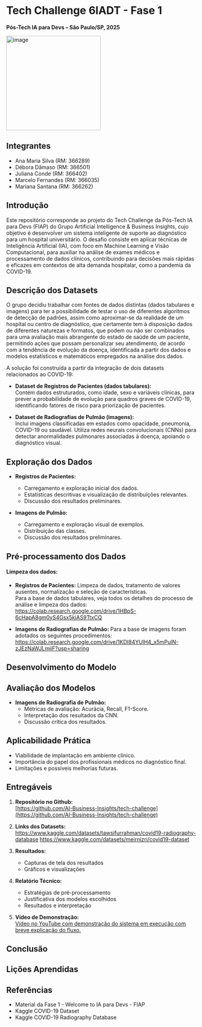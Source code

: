 # Tech Challenge 6IADT - Fase 1

**Pós-Tech IA para Devs – São Paulo/SP, 2025**

<img width="250" height="250" alt="image" src="https://github.com/user-attachments/assets/0c4a8d95-caa5-4346-a438-98651fb208f6" />

## Integrantes

- Ana Maria Silva (RM: 366289)
- Débora Dâmaso (RM: 366501)
- Juliana Conde (RM: 366402)
- Marcelo Fernandes (RM: 366035)
- Mariana Santana (RM: 366262)

## Introdução

Este repositório corresponde ao projeto do Tech Challenge da Pós-Tech IA para Devs (FIAP) do Grupo Artificial Intelligence & Business Insights, cujo objetivo é desenvolver um sistema inteligente de suporte ao diagnóstico para um hospital universitário. O desafio consiste em aplicar técnicas de Inteligência Artificial (IA), com foco em Machine Learning e Visão Computacional, para auxiliar na análise de exames médicos e processamento de dados clínicos, contribuindo para decisões mais rápidas e eficazes em contextos de alta demanda hospitalar, como a pandemia da COVID-19.

## Descrição dos Datasets

O grupo decidiu trabalhar com fontes de dados distintas (dados tabulares e imagens) para ter a possibilidade de testar o uso de diferentes algoritmos de detecção de padrões, assim como aproximar-se da realidade de um hospital ou centro de diagnóstico, que certamente tem à disposição dados de diferentes naturezas e formatos, que podem ou não ser combinados para uma avaliação mais abrangente do estado de saúde de um paciente, permitindo ações que possam personalizar seu atendimento, de acordo com a tendência de evolução da doença, identificada a partir dos dados e modelos estatísticos e matemáticos empregados na análise dos dados.

A solução foi construída a partir da integração de dois datasets relacionados ao COVID-19:

- **Dataset de Registros de Pacientes (dados tabulares):**  
  Contém dados estruturados, como idade, sexo e variáveis clínicas, para prever a probabilidade de evolução para quadros graves de COVID-19, identificando fatores de risco para priorização de pacientes.

- **Dataset de Radiografias de Pulmão (imagens):**  
  Inclui imagens classificadas em estados como opacidade, pneumonia, COVID-19 ou saudável. Utiliza redes neurais convolucionais (CNNs) para detectar anormalidades pulmonares associadas à doença, apoiando o diagnóstico visual.

## Exploração dos Dados

- **Registros de Pacientes:**
  - Carregamento e exploração inicial dos dados.
  - Estatísticas descritivas e visualização de distribuições relevantes.
  - Discussão dos resultados preliminares.

- **Imagens de Pulmão:**
  - Carregamento e exploração visual de exemplos.
  - Distribuição das classes.
  - Discussão dos resultados preliminares.

## Pré-processamento dos Dados

#### **Limpeza dos dados:**

- **Registros de Pacientes:**
  Limpeza de dados, tratamento de valores ausentes, normalização e seleção de características.<br>
  Para a base de dados tabulares, veja todos os detalhes do processo de análise e limpeza dos dados:<br>
  https://colab.research.google.com/drive/1HBpS-6cHapA8gm0yS4Gsx5kiAS9TtxCQ<br>

- **Imagens de Radiografias de Pulmão:**
 Para a base de imagens foram adotados os seguintes procedimentos: <br>
 https://colab.research.google.com/drive/1KDI84YUlH4_x5mPulN-zJEzNaWJLmjiF?usp=sharing<br>

## Desenvolvimento do Modelo

## Avaliação dos Modelos

- **Imagens de Radiografia de Pulmão:**
  - Métricas de avaliação: Acurácia, Recall, F1-Score.
  - Interpretação dos resultados da CNN.
  - Discussão crítica dos resultados.

## Aplicabilidade Prática

- Viabilidade de implantação em ambiente clínico.
- Importância do papel dos profissionais médicos no diagnóstico final.
- Limitações e possíveis melhorias futuras.

## Entregáveis

1. **Repositório no Github:**  
   [https://github.com/AI-Business-Insights/tech-challenge](https://github.com/AI-Business-Insights/tech-challenge)

2. **Links dos Datasets:**  
    https://www.kaggle.com/datasets/tawsifurrahman/covid19-radiography-database
    https://www.kaggle.com/datasets/meirnizri/covid19-dataset

4. **Resultados:**  
   - Capturas de tela dos resultados
   - Gráficos e visualizações

5. **Relatório Técnico:**  
   - Estratégias de pré-processamento
   - Justificativa dos modelos escolhidos
   - Resultados e interpretação

6. **Vídeo de Demonstração:**  
   [Vídeo no YouTube com demonstração do sistema em execução com breve explicação do fluxo.](https://www.youtube.com/playlist?list=PL1zapSlcAQTfqfXpcY-upK14391b0Z5Nw)

## Conclusão

## Lições Aprendidas

## Referências

- Material da Fase 1 - Welcome to IA para Devs - FIAP
- Kaggle COVID-19 Dataset
- Kaggle COVID-19 Radiography Database
